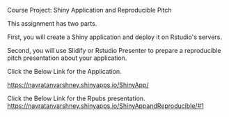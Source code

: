 Course Project: Shiny Application and Reproducible Pitch

This assignment has two parts.

First, you will create a Shiny application and deploy it on Rstudio's servers.

Second, you will use Slidify or Rstudio Presenter to prepare a reproducible pitch presentation about your application.

Click the Below Link for the Application.

https://navratanvarshney.shinyapps.io/ShinyApp/

Click the Below Link for the Rpubs presentation.
https://navratanvarshney.shinyapps.io/ShinyAppandReproducible/#1

